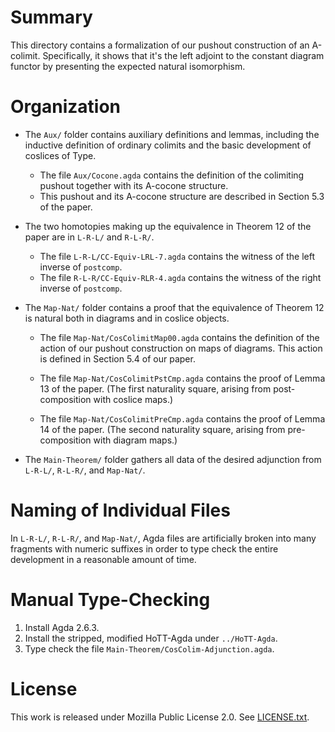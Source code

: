 # Summary

This directory contains a formalization of our pushout construction
of an A-colimit. Specifically, it shows that it's the left adjoint
to the constant diagram functor by presenting the expected natural
isomorphism.

# Organization

- The `Aux/` folder contains auxiliary definitions and lemmas,
  including the inductive definition of ordinary colimits and
  the basic development of coslices of Type.

  - The file `Aux/Cocone.agda` contains the definition of
    the colimiting pushout together with its A-cocone structure.
  - This pushout and its A-cocone structure are described
    in Section 5.3 of the paper.

- The two homotopies making up the equivalence in Theorem 12
  of the paper are in `L-R-L/` and `R-L-R/`.

  - The file `L-R-L/CC-Equiv-LRL-7.agda` contains the witness
    of the left inverse of `postcomp`.
  - The file `R-L-R/CC-Equiv-RLR-4.agda` contains the
    witness of the right inverse of `postcomp`.

- The `Map-Nat/` folder contains a proof that the equivalence of
  Theorem 12 is natural both in diagrams and in coslice objects.

  - The file `Map-Nat/CosColimitMap00.agda` contains the definition
    of the action of our pushout construction on maps of diagrams.
    This action is defined in Section 5.4 of our paper.

  - The file `Map-Nat/CosColimitPstCmp.agda` contains the proof
    of Lemma 13 of the paper. (The first naturality square, arising
    from post-composition with coslice maps.)

  - The file `Map-Nat/CosColimitPreCmp.agda` contains the proof
    of Lemma 14 of the paper. (The second naturality square,
    arising from pre-composition with diagram maps.)

- The `Main-Theorem/` folder gathers all data of the desired
  adjunction from `L-R-L/`, `R-L-R/`, and `Map-Nat/`.

# Naming of Individual Files

In `L-R-L/`, `R-L-R/`, and `Map-Nat/`, Agda files are artificially
broken into many fragments with numeric suffixes in order to type
check the entire development in a reasonable amount of time.

# Manual Type-Checking

1. Install Agda 2.6.3.
2. Install the stripped, modified HoTT-Agda under `../HoTT-Agda`.
3. Type check the file `Main-Theorem/CosColim-Adjunction.agda`.

# License

This work is released under Mozilla Public License 2.0.
See [LICENSE.txt](LICENSE.txt).